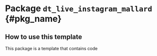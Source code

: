 # Package `dt_live_instagram_mallard` {#pkg_name}



<move-here src='#pkg_name-autogenerated'/>

## How to use this template

This package is a template that contains code
